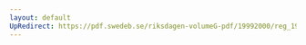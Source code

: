 ```yaml
---
layout: default
UpRedirect: https://pdf.swedeb.se/riksdagen-volumeG-pdf/19992000/reg_19992000/reg_19992000_0043.pdf
---
```


